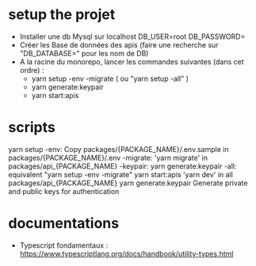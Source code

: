 # setup the projet 
- Installer une db Mysql sur localhost
    DB_USER=root
    DB_PASSWORD=
- Créer les Base de données des apis (faire une recherche sur "DB_DATABASE=" pour les nom de DB)
- A la racine du monorepo, lancer les commandes suivantes (dans cet ordre) :
    - yarn setup -env -migrate 
        ( ou "yarn setup -all" )
    - yarn generate:keypair
    - yarn start:apis
# scripts
yarn setup
    -env: Copy packages/{PACKAGE_NAME}/.env.sample in packages/{PACKAGE_NAME}/.env
    -migrate: 'yarn migrate' in packages/api_{PACKAGE_NAME}
    -keypair: yarn generate:keypair
    -all: equivalent "yarn setup -env -migrate"
yarn start:apis
    'yarn dev' in all packages/api_{PACKAGE_NAME}
yarn generate:keypair
    Generate private and public keys for authentication

# documentations
- Typescript fondamentaux : https://www.typescriptlang.org/docs/handbook/utility-types.html
